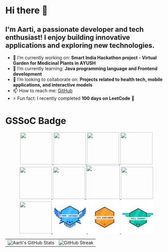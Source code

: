 # Hi there 👋

## I'm Aarti, a passionate developer and tech enthusiast! I enjoy building innovative applications and exploring new technologies.

- 🔭 I’m currently working on: **Smart India Hackathon project - Virtual Garden for Medicinal Plants in AYUSH**
- 🌱 I’m currently learning: **Java programming language and Frontend development**
- 👯 I’m looking to collaborate on: **Projects related to health tech, mobile applications, and interactive models**
- 📫 How to reach me: [GitHub](https://github.com/itsaartii)
- ⚡ Fun fact: I recently completed **100 days on LeetCode** 🎉

# GSSoC Badge
<div align="center" style="display: flex; gap: 10px;">
  <a href="https://gssoc.girlscript.tech/leaderboard">
    <img src="https://raw.githubusercontent.com/GSSoC24/Postman-Challenge/main/docs/assets/Postman%20White.png" width="100px" height="100px" />
    <img src="https://raw.githubusercontent.com/GSSoC24/Postman-Challenge/main/docs/assets/1.png" width="100px" height="100px" />
    <img src="https://raw.githubusercontent.com/GSSoC24/Postman-Challenge/main/docs/assets/2.png" width="100px" height="100px" />
    <img src="https://raw.githubusercontent.com/GSSoC24/Postman-Challenge/main/docs/assets/3.png" width="100px" height="100px" />
    <img src="https://raw.githubusercontent.com/GSSoC24/Postman-Challenge/main/docs/assets/4.png" width="100px" height="100px" />
    <img src="https://raw.githubusercontent.com/GSSoC24/Postman-Challenge/main/docs/assets/5.png" width="100px" height="100px" />
    <img src="https://raw.githubusercontent.com/GSSoC24/Postman-Challenge/main/docs/assets/6.png" width="105px" height="105px" />
    <img src="https://raw.githubusercontent.com/GSSoC24/Postman-Challenge/main/docs/assets/7.png" width="100px" height="100px" />
    <img src="https://raw.githubusercontent.com/GSSoC24/Postman-Challenge/main/docs/assets/8.png" width="100px" height="100px" />
    <img src="https://raw.githubusercontent.com/GSSoC24/Contributor/refs/heads/main/assets/Code%20Luminary.png" width="105px" height="105px" />
    <img src="https://raw.githubusercontent.com/GSSoC24/Contributor/refs/heads/main/assets/Git%20Explorer.png" width="100px" height="100px" />
    <img src="https://raw.githubusercontent.com/GSSoC24/Contributor/refs/heads/main/assets/Pull%20Expert.png" width="100px" height="100px" />
  </a>
</div>

<!-- GitHub Stats and Streak Side by Side -->
<table>
  <tr>
    <td>
      <!-- GitHub Stats -->
      <img src="https://github-readme-stats.vercel.app/api?username=itsaartii&show_icons=true&theme=radical" alt="Aarti's GitHub Stats" />
    </td>
    <td>
      <!-- GitHub Streak -->
      <img src="https://streak-stats.demolab.com/?user=itsaartii&theme=radical" alt="GitHub Streak" />
    </td>
  </tr>
</table>

<!-- Contribution Graph -->
